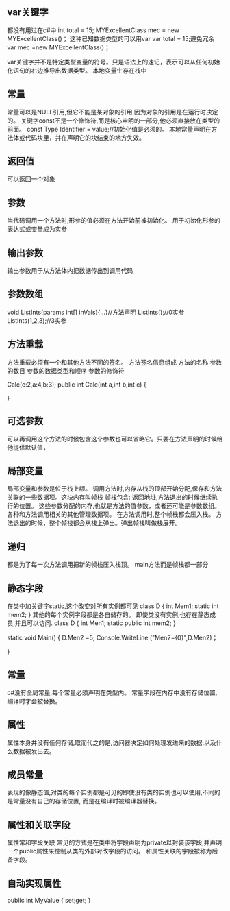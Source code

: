 ## var关键字 ##
都没有用过在c#中
int total = 15;
MYExcellentClass mec = new MYExcellentClass()；
这种已知数据类型的可以用var
var total = 15;避免冗余
var mec =new MYExcellentClass()；

var关键字并不是特定类型变量的符号。只是语法上的速记，表示可以从任何初始化语句的右边推导出数据类型。
本地变量生存在栈中
## 常量 ##
常量可以是NULL引用,但它不能是某对象的引用,因为对象的引用是在运行时决定的。
关键字const不是一个修饰符,而是核心申明的一部分,他必须直接放在类型的前面。
const Type Identifier = value;//初始化值是必须的。
本地常量声明在方法体或代码块里，并在声明它的块结束的地方失效。
## 返回值 ##
可以返回一个对象
## 参数 ##
当代码调用一个方法时,形参的值必须在方法开始前被初始化。
用于初始化形参的表达式或变量成为实参
## 输出参数 ##
输出参数用于从方法体内把数据传出到调用代码
## 参数数组 ##
void ListInts(params int[] inVals){...}//方法声明
ListInts();//0实参
ListInts(1,2,3);//3实参

## 方法重载 ##
方法重载必须有一个和其他方法不同的签名。
方法签名信息组成
方法的名称
参数的数目
参数的数据类型和顺序
参数的修饰符

Calc(c:2,a:4,b:3);
public int Calc(int a,int b,int c)
{

}

## 可选参数 ##
可以再调用这个方法的时候包含这个参数也可以省略它。只要在方法声明的时候给他提供默认值，

## 局部变量 ##
局部变量和参数是位于栈上额。
调用方法时,内存从栈的顶部开始分配,保存和方法关联的一些数据项。这块内存叫帧栈
帧栈包含:
返回地址,方法退出的时候继续执行的位置。
这些参数分配的内存,也就是方法的值参数，或者还可能是参数数组。
各种和方法调用相关的其他管理数据项。
在方法调用时,整个帧栈都会压入栈。
方法退出的时候，整个帧栈都会从栈上弹出。弹出帧栈叫做栈展开。

## 递归 ##
都是为了每一次方法调用把新的帧栈压入栈顶。
main方法而是帧栈都一部分

## 静态字段 ##
在类中加关键字static,这个改变对所有实例都可见
class D
{
int Mem1;
static int mem2;
}
其他的每个实例字段都是各自储存的。
即使类没有实例,也存在静态成员,并且可以访问.
class D
{
int Men1;
static public int mem2;
}

static void Main()
{
D.Men2 =5;
Console.WriteLine
("Men2={0}",D.Men2)；

}
## 常量 ##
c#没有全局常量,每个常量必须声明在类型内。
常量字段在内存中没有存储位置,编译时才会被替换。
## 属性 ##
属性本身并没有任何存储,取而代之的是,访问器决定如何处理发进来的数据,以及什么数据被发出去。

## 成员常量 ##
表现的像静态值,对类的每个实例都是可见的即使没有类的实例也可以使用,不同的是常量没有自己的存储位置,
而是在编译时被编译器替换。

## 属性和关联字段 ##
属性常和字段关联
常见的方式是在类中将字段声明为private以封装该字段,并声明一个public属性来控制从类的外部对改字段的访问。
和属性关联的字段被称为后备字段。
## 自动实现属性 ## 
public int MyValue
{
set;get;
}